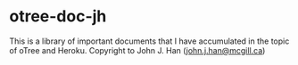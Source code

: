 # otree-doc-jh
This is a library of important documents that I have accumulated in the topic of oTree and Heroku.
Copyright to John J. Han (john.j.han@mcgill.ca)
